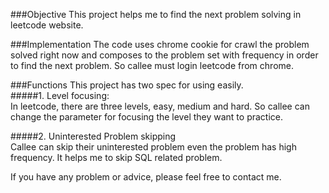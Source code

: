 ###Objective
This project helps me to find the next problem solving in leetcode website.

###Implementation
The code uses chrome cookie for crawl the problem solved right now and composes to
the problem set with frequency in order to find the next problem. So callee must login
leetcode from chrome.

###Functions
This project has two spec for using easily.  
#####1. Level focusing:  
    In leetcode, there are three levels, easy, medium and hard. So callee can change the parameter for focusing the level they want to practice.  

#####2. Uninterested Problem skipping  
    Callee can skip their uninterested problem even the problem has high frequency. It helps me to skip SQL related problem.

If you have any problem or advice, please feel free to contact me.
